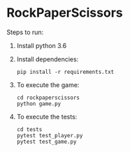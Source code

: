 # RockPaperScissors

Steps to run:

1.  Install python 3.6
2.  Install dependencies: 

		pip install -r requirements.txt
3.  To execute the game: 

		cd rockpaperscissors
		python game.py
4.  To execute the tests:

		cd tests
		pytest test_player.py
		pytest test_game.py
